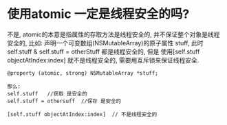 # 使用atomic 一定是线程安全的吗?

不是, atomic的本意是指属性的存取方法是线程安全的, 并不保证整个对象是线程安全的, 比如: 声明一个可变数组(NSMutableArray)的原子属性 stuff, 此时self.stuff & self.stuff = otherStuff 都是线程安全的, 但是 使用[self.stuff objectAtIndex:index] 就不是线程安全的, 需要用互斥锁来保证线程安全.

```
@property (atomic, strong) NSMutableArray *stuff;

那么:
self.stuff   //获取 是安全的
self.stuff = othersuff  //保存 是安全的

[self.stuff objectAtIndex:index]  // 不是线程安全的

```